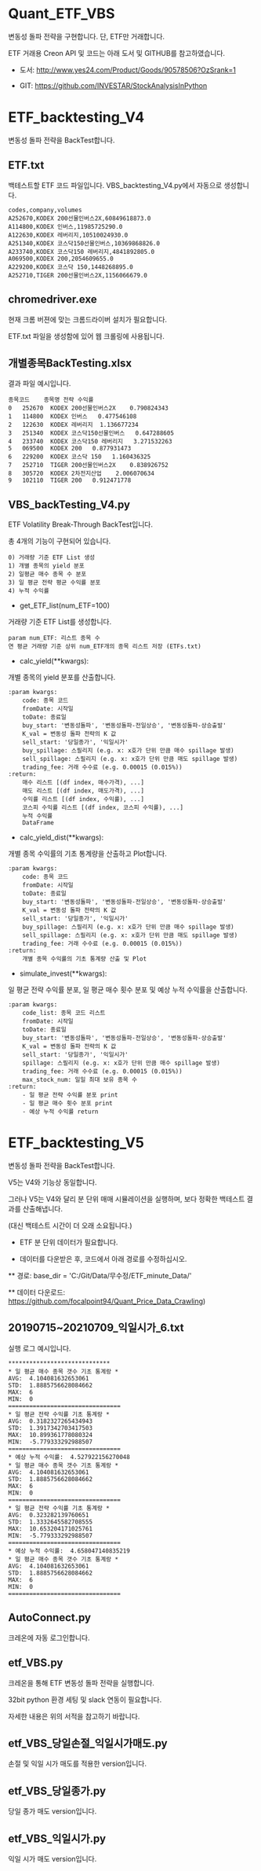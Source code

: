 # Quant_ETF_VBS
변동성 돌파 전략을 구현합니다. 단, ETF만 거래합니다.

ETF 거래용 Creon API 및 코드는 아래 도서 및 GITHUB를 참고하였습니다.

- 도서: http://www.yes24.com/Product/Goods/90578506?OzSrank=1

- GIT: https://github.com/INVESTAR/StockAnalysisInPython


# ETF_backtesting_V4
변동성 돌파 전략을 BackTest합니다.

## ETF.txt
백테스트할 ETF 코드 파일입니다. VBS_backtesting_V4.py에서 자동으로 생성합니다.
```
codes,company,volumes
A252670,KODEX 200선물인버스2X,60849618873.0
A114800,KODEX 인버스,11985725290.0
A122630,KODEX 레버리지,10510024930.0
A251340,KODEX 코스닥150선물인버스,10369868826.0
A233740,KODEX 코스닥150 레버리지,4841892805.0
A069500,KODEX 200,2054609655.0
A229200,KODEX 코스닥 150,1448268895.0
A252710,TIGER 200선물인버스2X,1156066679.0
```

## chromedriver.exe
현재 크롬 버젼에 맞는 크롬드라이버 설치가 필요합니다.

ETF.txt 파일을 생성함에 있어 웹 크롤링에 사용됩니다.


## 개별종목BackTesting.xlsx
결과 파일 예시입니다.
```
종목코드	종목명	전략 수익률
0	252670	KODEX 200선물인버스2X	0.790824343
1	114800	KODEX 인버스	0.477546108
2	122630	KODEX 레버리지	1.136677234
3	251340	KODEX 코스닥150선물인버스	0.647288605
4	233740	KODEX 코스닥150 레버리지	3.271532263
5	069500	KODEX 200	0.877931473
6	229200	KODEX 코스닥 150	1.160436325
7	252710	TIGER 200선물인버스2X	0.838926752
8	305720	KODEX 2차전지산업	2.006070634
9	102110	TIGER 200	0.912471778
```

## VBS_backTesting_V4.py
ETF Volatility Break-Through BackTest입니다.

총 4개의 기능이 구현되어 있습니다.
```
0) 거래량 기준 ETF List 생성
1) 개별 종목의 yield 분포
2) 일평균 매수 종목 수 분포
3) 일 평균 전략 평균 수익률 분포
4) 누적 수익률
```

- get_ETF_list(num_ETF=100)

거래량 기준 ETF List를 생성합니다.
```
param num_ETF: 리스트 종목 수
연 평균 거래량 기준 상위 num_ETF개의 종목 리스트 저장 (ETFs.txt)
```

- calc_yield(**kwargs):

개별 종목의 yield 분포를 산출합니다.
```
:param kwargs:
    code: 종목 코드
    fromDate: 시작일
    toDate: 종료일
    buy_start: '변동성돌파', '변동성돌파-전일상승', '변동성돌파-상승출발'
    K_val = 변동성 돌파 전략의 K 값
    sell_start: '당일종가', '익일시가'
    buy_spillage: 스필리지 (e.g. x: x호가 단위 만큼 매수 spillage 발생)
    sell_spillage: 스필리지 (e.g. x: x호가 단위 만큼 매도 spillage 발생)
    trading_fee: 거래 수수료 (e.g. 0.00015 (0.015%))
:return:
    매수 리스트 [(df index, 매수가격), ...]
    매도 리스트 [(df index, 매도가격), ...]
    수익률 리스트 [(df index, 수익률), ...]
    코스피 수익률 리스트 [(df index, 코스피 수익률), ...]
    누적 수익률
    DataFrame
```

- calc_yield_dist(**kwargs):

개별 종목 수익률의 기초 통계량을 산출하고 Plot합니다.
```
:param kwargs:
    code: 종목 코드
    fromDate: 시작일
    toDate: 종료일
    buy_start: '변동성돌파', '변동성돌파-전일상승', '변동성돌파-상승출발'
    K_val = 변동성 돌파 전략의 K 값
    sell_start: '당일종가', '익일시가'
    buy_spillage: 스필리지 (e.g. x: x호가 단위 만큼 매수 spillage 발생)
    sell_spillage: 스필리지 (e.g. x: x호가 단위 만큼 매도 spillage 발생)
    trading_fee: 거래 수수료 (e.g. 0.00015 (0.015%))
:return:
    개별 종목 수익률의 기초 통계량 산출 및 Plot
```

- simulate_invest(**kwargs):

일 평균 전략 수익률 분포, 일 평균 매수 횟수 분포 및 예상 누적 수익률을 산출합니다.
```
:param kwargs:
    code_list: 종목 코드 리스트
    fromDate: 시작일
    toDate: 종료일
    buy_start: '변동성돌파', '변동성돌파-전일상승', '변동성돌파-상승출발'
    K_val = 변동성 돌파 전략의 K 값
    sell_start: '당일종가', '익일시가'
    spillage: 스필리지 (e.g. x: x호가 단위 만큼 매수 spillage 발생)
    trading_fee: 거래 수수료 (e.g. 0.00015 (0.015%))
    max_stock_num: 일일 최대 보유 종목 수
:return:
    - 일 평균 전략 수익률 분포 print
    - 일 평균 매수 횟수 분포 print
    - 예상 누적 수익률 return
```

# ETF_backtesting_V5
변동성 돌파 전략을 BackTest합니다.

V5는 V4와 기능상 동일합니다.

그러나 V5는 V4와 달리 분 단위 매매 시뮬레이션을 실행하며, 보다 정확한 백테스트 결과를 산출해냅니다.

(대신 백테스트 시간이 더 오래 소요됩니다.)

* ETF 분 단위 데이터가 필요합니다.

* 데이터를 다운받은 후, 코드에서 아래 경로를 수정하십시오.

** 경로: base_dir = 'C:/Git/Data/무수정/ETF_minute_Data/'

** 데이터 다운로드: https://github.com/focalpoint94/Quant_Price_Data_Crawling)

## 20190715~20210709_익일시가_6.txt
실행 로그 예시입니다.
```
*****************************
* 일 평균 매수 종목 갯수 기초 통계랑 *
AVG:  4.104081632653061
STD:  1.8885756628084662
MAX:  6
MIN:  0
================================
* 일 평균 전략 수익률 기초 통계랑 *
AVG:  0.3182327265434943
STD:  1.3917342703417503
MAX:  10.899361778080324
MIN:  -5.779333292988507
================================
* 예상 누적 수익률:  4.527922156270048
* 일 평균 매수 종목 갯수 기초 통계랑 *
AVG:  4.104081632653061
STD:  1.8885756628084662
MAX:  6
MIN:  0
================================
* 일 평균 전략 수익률 기초 통계랑 *
AVG:  0.323282139760651
STD:  1.3332645582708555
MAX:  10.653204171025761
MIN:  -5.779333292988507
================================
* 예상 누적 수익률:  4.658047140835219
* 일 평균 매수 종목 갯수 기초 통계랑 *
AVG:  4.104081632653061
STD:  1.8885756628084662
MAX:  6
MIN:  0
================================
```

## AutoConnect.py
크레온에 자동 로그인합니다.

## etf_VBS.py
크레온을 통해 ETF 변동성 돌파 전략을 실행합니다.

32bit python 환경 세팅 및 slack 연동이 필요합니다.

자세한 내용은 위의 서적을 참고하기 바랍니다.

## etf_VBS_당일손절_익일시가매도.py
손절 및 익일 시가 매도를 적용한 version입니다.

## etf_VBS_당일종가.py
당일 종가 매도 version입니다.

## etf_VBS_익일시가.py
익일 시가 매도 version입니다.







